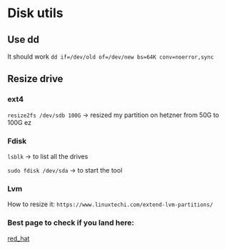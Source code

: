 # Disk utils

## Use dd

It should work
`dd if=/dev/old of=/dev/new bs=64K conv=noerror,sync`

## Resize drive

### ext4

`resize2fs /dev/sdb 100G` -> resized my partition on hetzner from 50G to 100G ez

### Fdisk

`lsblk` -> to list all the drives

`sudo fdisk /dev/sda` -> to start the tool

### Lvm

How to resize it:
`https://www.linuxtechi.com/extend-lvm-partitions/`

### Best page to check if you land here:

[red_hat](https://access.redhat.com/documentation/en-us/red_hat_enterprise_linux/6/html/storage_administration_guide/part-file-systems)
